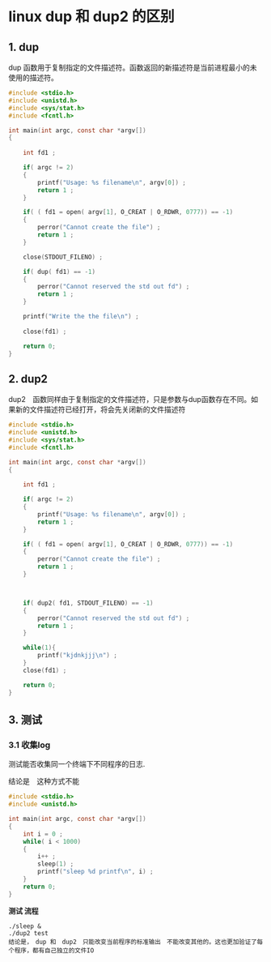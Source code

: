 # linux dup 和 dup2 的区别

## 1. dup

dup 函数用于复制指定的文件描述符。函数返回的新描述符是当前进程最小的未使用的描述符。

```c
#include <stdio.h>
#include <unistd.h>
#include <sys/stat.h>
#include <fcntl.h>

int main(int argc, const char *argv[])
{
	
	int fd1 ;

	if( argc != 2)
	{
		printf("Usage: %s filename\n", argv[0]) ;
		return 1 ;
	}

	if( ( fd1 = open( argv[1], O_CREAT | O_RDWR, 0777)) == -1)
	{
		perror("Cannot create the file") ;
		return 1 ;
	}

	close(STDOUT_FILENO) ;

	if( dup( fd1) == -1)
	{
		perror("Cannot reserved the std out fd") ;
		return 1 ;
	}

	printf("Write the the file\n") ;
	
	close(fd1) ;

	return 0;
}
```

## 2. dup2

dup2　函数同样由于复制指定的文件描述符，只是参数与dup函数存在不同。如果新的文件描述符已经打开，将会先关闭新的文件描述符

```c
#include <stdio.h>
#include <unistd.h>
#include <sys/stat.h>
#include <fcntl.h>

int main(int argc, const char *argv[])
{
	
	int fd1 ;

	if( argc != 2)
	{
		printf("Usage: %s filename\n", argv[0]) ;
		return 1 ;
	}

	if( ( fd1 = open( argv[1], O_CREAT | O_RDWR, 0777)) == -1)
	{
		perror("Cannot create the file") ;
		return 1 ;
	}



	if( dup2( fd1, STDOUT_FILENO) == -1)
	{
		perror("Cannot reserved the std out fd") ;
		return 1 ;
	}

	while(1){
		printf("kjdnkjjj\n") ;
	}	
	close(fd1) ;

	return 0;
}
```

## 3. 测试

### 3.1  收集log

测试能否收集同一个终端下不同程序的日志.

结论是　这种方式不能

```c
#include <stdio.h>
#include <unistd.h>

int main(int argc, const char *argv[])
{
	int i = 0 ;
	while( i < 1000)
	{
		i++ ;
		sleep(1) ;
		printf("sleep %d printf\n", i) ;
	}
	return 0;
}
```

**测试 流程**

```shell
./sleep & 
./dup2 test
结论是，　dup 和　dup2　只能改变当前程序的标准输出　不能改变其他的。这也更加验证了每个程序，都有自己独立的文件IO
```

